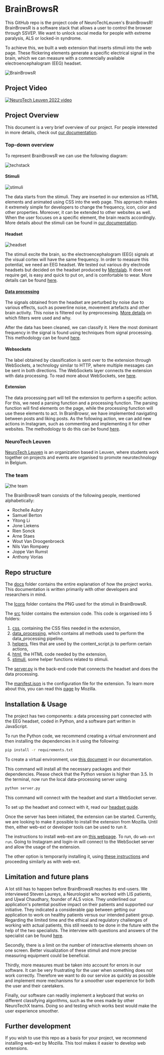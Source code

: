 # BrainBrowsR

This GitHub repo is the project code of NeuroTechLeuven's BrainBrowsR!
BrainBrowsR is a software stack that allows a user to control the browser through SSVEP. We want to unlock social media for people with extreme paralysis, ALS or locked-in syndrome.

To achieve this, we built a web extension that inserts stimuli into the web page. These flickering elements generate a specific electrical signal in the brain, which we can measure with a commercially available electroencephalogram (EEG) headset.

![BrainBrowsR](./images/BrainBrowsR.png)

## Project Video

[![NeuroTech Leuven 2022 video](./images/theTeam.png)](https://youtu.be/eefQyHi1Bd8)

## Project Overview

This document is a very brief overview of our project. For people interested in more details, check out [our documentation](docs/README.md).

### Top-down overview

To represent BrainBrowsR we can use the following diagram:

![techstack](./images/data_flow.png)

#### Stimuli

![stimuli](images/stimuli.gif)

The data starts from the stimuli. They are inserted in our extension as HTML elements and animated using CSS into the web page. This approach makes it extremely simple for developers to change the frequency, icon, color and other properties. Moreover, it can be extended to other websites as well. When the user focuses on a specific element, the brain reacts accordingly. More details about the stimuli can be found in [our documentation](docs/extension/stimuli.md).

#### Headset

![headset](images/headset.png)

The stimuli excite the brain, so the electroencephalogram (EEG) signals at the visual cortex will have the same frequency. In order to measure this potential, we need an EEG headset. We tested out various dry electrode headsets but decided on the headset produced by [Mentalab](https://mentalab.com). It does not require gel, is easy and quick to put on, and is comfortable to wear. More details can be found [here](docs/headset.md).

#### [Data processing](docs/data_processing.md)

The signals obtained from the headset are perturbed by noise due to various effects, such as powerline noise, movement artefacts and other brain activity. This noise is filtered out by preprocessing. [More details](docs/data_processing/preprocessing.md) on which filters were used and why.

After the data has been cleaned, we can classify it. Here the most dominant frequency in the signal is found using techniques from signal processing. This methodology can be found [here](docs/data_processing/classification.md).

#### Websockets

The label obtained by classification is sent over to the extension through WebSockets, a technology similar to HTTP, where multiple messages can be sent in both directions. The WebSockets layer connects the extension with data processing. To read more about WebSockets, see [here](docs/websockets.md).

#### Extension

The data processing part will tell the extension to perform a specific action. For this, we need a parsing function and a processing function. The parsing function will find elements on the page, while the processing function will use these elements to act. In BrainBrowsr, we have implemented navigating between posts and liking posts. As the following action, we can add new actions in Instagram, such as commenting and implementing it for other websites. The methodology to do this can be found [here](docs/extension.md).

### NeuroTech Leuven

[NeuroTech Leuven](https://www.ntxl.org) is an organization based in Leuven, where students work together on projects and events are organised to promote neurotechnology in Belgium.

### The team

![the team](./images/theTeam.png)

The BrainBrowsR team consists of the following people, mentioned alphabetically:

- Rochelle Aubry
- Samuel Berton
- Yitong Li
- Jone Liekens
- Rien Sonck
- Arne Staes
- Wout Van Droogenbroeck
- Nils Van Rompaey
- Joppe Van Rumst
- Anthony Vorias

## Repo structure

The [docs](./docs/) folder contains the entire explanation of how the project works. This documentation is written primarily with other developers and researchers in mind.

The [Icons](./icons/) folder contains the PNG used for the stimuli in BrainBrowsR.

The [src](./src/) folder contains the extension code. This code is organised into 5 folders:

1. [css](./src/CSS/), containing the CSS files needed in the extension,
2. [data_processing](src/data_processing/), which contains all methods used to perform the data_processing pipeline,
3. [helpers](./src/helpers/), files that are used by the content_script.js to perform certain actions,
4. [html](src/HTML/), the HTML code needed by the extension,
5. [stimuli](src/stimuli/), some helper functions related to stimuli.

The [server.py](server.py) is the back-end code that connects the headset and does the data processing.

The [manifest.json](manifest.JSON) is the configuration file for the extension. To learn more about this, you can read this [page](https://developer.mozilla.org/en-US/docs/Mozilla/Add-ons/WebExtensions/manifest.json) by Mozilla.

## Installation & Usage

The project has two components: a data processing part connected with the EEG headset, coded in Python, and a software part written in JavaScript.

To run the Python code, we recommend creating a virtual environment and then installing the dependencies in it using the following:

```bash
pip install -r requirements.txt
```

To create a virtual environment, use [this document](docs/virtual_environments.md) in our documentation.

This command will install all the necessary packages and their dependencies. Please check that the Python version is higher than 3.5. In the terminal, now run the local data-processing server using

```bash
python server.py
```

This command will connect with the headset and start a WebSocket server.

To set up the headset and connect with it, read our [headset guide](docs/headset.md).

Once the server has been initiated, the extension can be started. Currently, we are looking to make it possible to install the extension from Mozilla. Until then, either web-ext or developer tools can be used to run it.

The instructions to install web-ext are on [this webpage](https://extensionworkshop.com/documentation/develop/getting-started-with-web-ext/). To run, do `web-ext run`. Going to Instagram and login-in will connect to the WebSocket server and allow the usage of the extension.

The other option is temporarily installing it, using [these instructions](https://extensionworkshop.com/documentation/develop/temporary-installation-in-firefox/) and proceeding similarly as with web-ext.

## Limitation and future plans

A lot still has to happen before BrainBrowsR reaches its end-users. We interviewed Steven Laureys, a Neurologist who worked with LIS patients, and Ujwal Chaudhary, founder of ALS voice. They underlined our application's potential positive impact on their patients and supported our initiative. They indicated a considerable gap between getting our application to work on healthy patients versus our intended patient group. Regarding the limited time and the ethical and regulatory challenges of working with actual patients, this still needs to be done in the future with the help of the two specialists. The interview with questions and answers of the specialist can be found [here](https://github.com/NeuroTech-Leuven/Project-22/blob/main/docs/Human%20practices.md).

Secondly, there is a limit on the number of interactive elements shown on one screen. Better visualization of these stimuli and more precise measuring equipment could be beneficial.

Thirdly, more measures must be taken into account for errors in our software. It can be very frustrating for the user when something does not work correctly. Therefore we want to do our service as quickly as possible and implement more mechanisms for a smoother user experience for both the user and their caretakers.

Finally, our software can readily implement a keyboard that works on different classifying algorithms, such as the ones made by other NeuroTechX teams. Doing so and testing which works best would make the user experience smoother.
## Further development

If you wish to use this repo as a basis for your project, we recommend installing web-ext by Mozilla. This tool makes it easier to develop web extensions.
